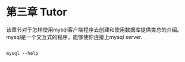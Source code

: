 # 第三章 Tutor

该章节对于怎样使用mysql客户端程序去创建和使用数据库提供类总的介绍。mysql是一个交互式的程序，能够使你连接上mysql server.

``` shell

mysql --help

```
